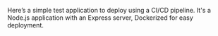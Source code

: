Here’s a simple test application to deploy using a CI/CD pipeline. It's a Node.js application with an Express server, Dockerized for easy deployment.
